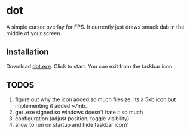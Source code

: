 # dot
A simple cursor overlay for FPS. It currently just draws smack dab in the middle of your screen.

## Installation
Download [dot.exe](https://github.com/schtauffen/dot/releases/tag/v0.2.0). Click to start. You can exit from the taskbar icon.

## TODOS
1. figure out why the icon added so much filesize. Its a 5kb icon but implementing it added ~7mb.
1. get .exe signed so windows doesn't hate it so much
1. configuration (adjust position, toggle visibility)
1. allow to run on startup and hide taskbar icon?
